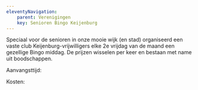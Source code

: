 ```yaml
---
eleventyNavigation:
    parent: Verenigingen
    key: Senioren Bingo Keijenburg
---
```


Speciaal voor de senioren in onze mooie wijk (en stad) organiseerd een vaste club Keijenburg-vrijwilligers elke 2e vrijdag van de maand een gezellige Bingo middag.
De prijzen wisselen per keer en bestaan met name uit boodschappen.

Aanvangsttijd:

Kosten:

